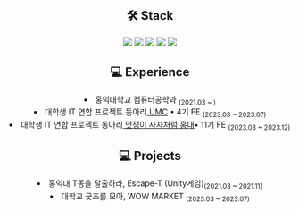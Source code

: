 <div align=center>

<h2>🛠 Stack</h2>
<img src="https://img.shields.io/badge/React-61DAFB?style=flat-square&logo=React&logoColor=white"/>
<img src="https://img.shields.io/badge/JavaScript-F7DF1E?style=flat-square&logo=Javascript&logoColor=ffffff"/>
<img src="https://img.shields.io/badge/flutter-02569B?style=flat-square&logo=flutter&logoColor=white">
<img src="https://img.shields.io/badge/python-3776AB?style=flat-square&logo=python&logoColor=white"> 
<img src="https://img.shields.io/badge/c++-00599C?style=flat-square&logo=c%2B%2B&logoColor=white">
<br>

<h2>💻 Experience</h2>
<li> 홍익대학교 컴퓨터공학과 <sub>(2021.03 ~ )</sub></li>
<li> 대학생 IT 연합 프로젝트 동아리<a href="https://github.com/HIUMC"> UMC</a> • 4기 FE <sub>(2023.03 ~ 2023.07)</sub></li>
<li> 대학생 IT 연합 프로젝트 동아리<a href="https://likelionhongik.com/"> 멋쟁이 사자처럼 홍대</a>• 11기 FE <sub>(2023.03 ~ 2023.12)</sub></li>

<h2>💻 Projects</h2>
<li> 홍익대 T동을 탈출하라, Escape-T (Unity게임)<sub>(2021.03 ~ 2021.11)</sub></li>
<li> 대학교 굿즈를 모아, WOW MARKET </a> <sub>(2023.03 ~ 2023.07)</sub></li>
